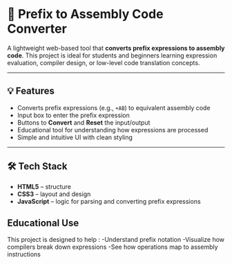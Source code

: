 # 🔄 Prefix to Assembly Code Converter

A lightweight web-based tool that **converts prefix expressions to assembly code**. This project is ideal for students and beginners learning expression evaluation, compiler design, or low-level code translation concepts.

---

## 💡 Features

- Converts prefix expressions (e.g., `+AB`) to equivalent assembly code
- Input box to enter the prefix expression
- Buttons to **Convert** and **Reset** the input/output
- Educational tool for understanding how expressions are processed
- Simple and intuitive UI with clean styling

---

## 🛠️ Tech Stack

- **HTML5** – structure  
- **CSS3** – layout and design  
- **JavaScript** – logic for parsing and converting prefix expressions

## Educational Use

This project is designed to help :
-Understand prefix notation
-Visualize how compilers break down expressions
-See how operations map to assembly instructions
